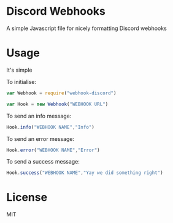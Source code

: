 # Discord Webhooks
A simple Javascript file for nicely formatting Discord webhooks

# Usage
It's simple

To initialise:
```js
var Webhook = require("webhook-discord")

var Hook = new Webhook("WEBHOOK URL")
```

To send an info message:
```js
Hook.info("WEBHOOK NAME","Info")
```

To send an error message:
```js
Hook.error("WEBHOOK NAME","Error")
```

To send a success message:
```js
Hook.success("WEBHOOK NAME","Yay we did something right")
```

# License

MIT